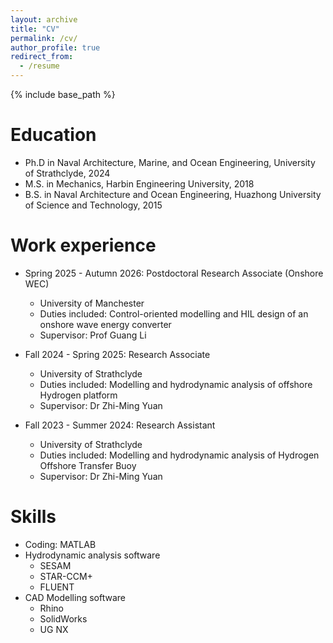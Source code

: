 ```yaml
---
layout: archive
title: "CV"
permalink: /cv/
author_profile: true
redirect_from:
  - /resume
---
```


{% include base_path %}

Education
======
* Ph.D in Naval Architecture, Marine, and Ocean Engineering, University of Strathclyde, 2024
* M.S. in Mechanics, Harbin Engineering University, 2018
* B.S. in Naval Architecture and Ocean Engineering, Huazhong University of Science and Technology, 2015

Work experience
======
* Spring 2025 - Autumn 2026: Postdoctoral Research Associate (Onshore WEC)
  * University of Manchester
  * Duties included: Control-oriented modelling and HIL design of an onshore wave energy converter
  * Supervisor: Prof Guang Li

* Fall 2024 - Spring 2025: Research Associate
  * University of Strathclyde
  * Duties included: Modelling and hydrodynamic analysis of offshore Hydrogen platform
  * Supervisor: Dr Zhi-Ming Yuan 

* Fall 2023 - Summer 2024: Research Assistant
  * University of Strathclyde
  * Duties included: Modelling and hydrodynamic analysis of Hydrogen Offshore Transfer Buoy
  * Supervisor: Dr Zhi-Ming Yuan 
  
Skills
======
* Coding: MATLAB
* Hydrodynamic analysis software
  * SESAM
  * STAR-CCM+
  * FLUENT
* CAD Modelling software
  * Rhino
  * SolidWorks
  * UG NX
